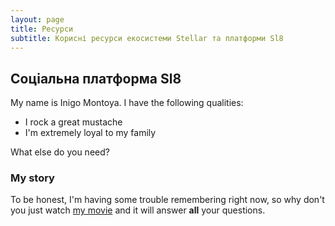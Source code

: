 ```yaml
---
layout: page
title: Ресурси
subtitle: Корисні ресурси екосистеми Stellar та платформи Sl8
---
```

<div id="index_paragraph">

## Соціальна платформа Sl8

</div>
My name is Inigo Montoya. I have the following qualities:

- I rock a great mustache
- I'm extremely loyal to my family

What else do you need?

### My story

To be honest, I'm having some trouble remembering right now, so why don't you just watch [my movie](https://en.wikipedia.org/wiki/The_Princess_Bride_%28film%29) and it will answer **all** your questions.
